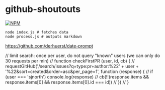 # github-shoutouts
[![NPM](https://nodei.co/npm/github-shoutouts.png)](https://nodei.co/npm/github-shoutouts/)

```
node index.js # fetches data
node process.js # outputs markdown
```


https://github.com/derhuerst/date-prompt

// limit search: once per user, do not query "known" users (we can only do 30 requests per min)
// function checkFirstPR (user, id, cb) {
//   requestGitHub('/search/issues?q=type:pr+author:%22' + user + '%22&sort=created&order=asc&per_page=1', function (response) {
//     if (user === 'sjnorth') console.log(response)
//     cb(!!(response.items && response.items[0] && response.items[0].id === id))
//   })
// }
